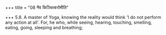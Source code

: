 +++
title = "08 नैव किञ्चित्करोमीति"

+++
5.8. A master of Yoga, knowing the reality would think 'I do not perform
any action at all'. For, he who, while seeing, hearing, touching,
smelling, eating, going, sleeping and breathing;
